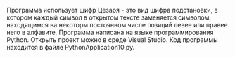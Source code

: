 Программа использует шифр Цезаря - это вид шифра подстановки, в котором каждый символ в открытом тексте заменяется символом, находящимся на некоторм постоянном числе позиций левее или правее него в алфавите. Программа написана на языке программирования Python. Открыть проект  можно в среде Visual Studio.  Код программы находится в файле  PythonApplication10.py. 
